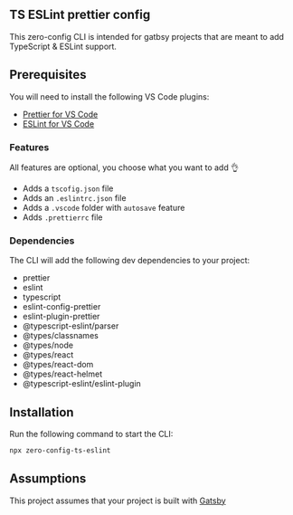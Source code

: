 ## TS ESLint prettier config

This zero-config CLI is intended for gatbsy projects that are meant to add TypeScript &amp; ESLint support.

## Prerequisites

You will need to install the following VS Code plugins:

- [Prettier for VS Code]("https://marketplace.visualstudio.com/items?itemName=esbenp.prettier-vscode)
- [ESLint for VS Code]("https://marketplace.visualstudio.com/items?itemName=dbaeumer.vscode-eslint")

### Features

All features are optional, you choose what you want to add 👌

- Adds a `tscofig.json` file
- Adds an `.eslintrc.json` file
- Adds a `.vscode` folder with `autosave` feature
- Adds `.prettierrc` file

### Dependencies

The CLI will add the following dev dependencies to your project:

- prettier
- eslint
- typescript
- eslint-config-prettier
- eslint-plugin-prettier
- @typescript-eslint/parser
- @types/classnames
- @types/node
- @types/react
- @types/react-dom
- @types/react-helmet
- @typescript-eslint/eslint-plugin

## Installation

Run the following command to start the CLI:

```sh
npx zero-config-ts-eslint

```

## Assumptions

This project assumes that your project is built with [Gatsby]("https://www.gatsbyjs.com/)
